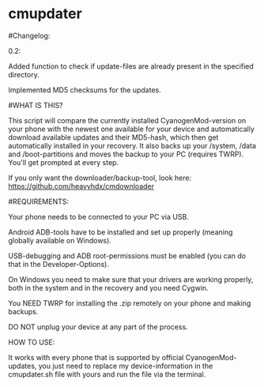 # cmupdater

#Changelog: 

0.2:

Added function to check if update-files are already present in the specified directory.

Implemented MD5 checksums for the updates.

#WHAT IS THIS?

This script will compare the currently installed CyanogenMod-version on your phone 
with the newest one available for your device and automatically download available updates 
and their MD5-hash, which then get automatically installed in your recovery. 
It also backs up your /system, /data and /boot-partitions and moves the backup to your PC (requires TWRP). 
You'll get prompted at every step. 

If you only want the downloader/backup-tool, look here: https://github.com/heavyhdx/cmdownloader

#REQUIREMENTS:

Your phone needs to be connected to your PC via USB. 

Android ADB-tools have to be installed and set up properly (meaning globally available on Windows). 

USB-debugging and ADB root-permissions must be enabled (you can do that in the Developer-Options). 

On Windows you need to make sure that your drivers are working properly, both in the system and in the recovery and you need Cygwin. 

You NEED TWRP for installing the .zip remotely on your phone and making backups. 

DO NOT unplug your device at any part of the process.


HOW TO USE:

It works with every phone that is supported by official CyanogenMod-updates, you just need to replace my device-information in the cmupdater.sh file with yours and run the file via the terminal.
